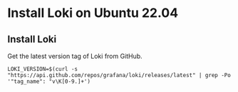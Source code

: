 # Install Loki on Ubuntu 22.04

## Install Loki

Get the latest version tag of Loki from GitHub.

```
LOKI_VERSION=$(curl -s "https://api.github.com/repos/grafana/loki/releases/latest" | grep -Po '"tag_name": "v\K[0-9.]+')
```